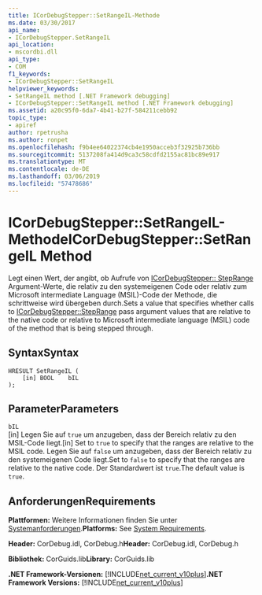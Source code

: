 ```yaml
---
title: ICorDebugStepper::SetRangeIL-Methode
ms.date: 03/30/2017
api_name:
- ICorDebugStepper.SetRangeIL
api_location:
- mscordbi.dll
api_type:
- COM
f1_keywords:
- ICorDebugStepper::SetRangeIL
helpviewer_keywords:
- SetRangeIL method [.NET Framework debugging]
- ICorDebugStepper::SetRangeIL method [.NET Framework debugging]
ms.assetid: a20c95f0-6da7-4b41-b27f-584211cebb92
topic_type:
- apiref
author: rpetrusha
ms.author: ronpet
ms.openlocfilehash: f9b4ee64022374cb4e1950acceb3f32925b736bb
ms.sourcegitcommit: 5137208fa414d9ca3c58cdfd2155ac81bc89e917
ms.translationtype: MT
ms.contentlocale: de-DE
ms.lasthandoff: 03/06/2019
ms.locfileid: "57478686"
---
```

# <a name="icordebugsteppersetrangeil-method"></a><span data-ttu-id="9c3e0-102">ICorDebugStepper::SetRangeIL-Methode</span><span class="sxs-lookup"><span data-stu-id="9c3e0-102">ICorDebugStepper::SetRangeIL Method</span></span>
<span data-ttu-id="9c3e0-103">Legt einen Wert, der angibt, ob Aufrufe von [ICorDebugStepper:: StepRange](../../../../docs/framework/unmanaged-api/debugging/icordebugstepper-steprange-method.md) Argument-Werte, die relativ zu den systemeigenen Code oder relativ zum Microsoft intermediate Language (MSIL)-Code der Methode, die schrittweise wird übergeben durch.</span><span class="sxs-lookup"><span data-stu-id="9c3e0-103">Sets a value that specifies whether calls to [ICorDebugStepper::StepRange](../../../../docs/framework/unmanaged-api/debugging/icordebugstepper-steprange-method.md) pass argument values that are relative to the native code or relative to Microsoft intermediate language (MSIL) code of the method that is being stepped through.</span></span>  
  
## <a name="syntax"></a><span data-ttu-id="9c3e0-104">Syntax</span><span class="sxs-lookup"><span data-stu-id="9c3e0-104">Syntax</span></span>  
  
```  
HRESULT SetRangeIL (  
    [in] BOOL    bIL  
);  
```  
  
## <a name="parameters"></a><span data-ttu-id="9c3e0-105">Parameter</span><span class="sxs-lookup"><span data-stu-id="9c3e0-105">Parameters</span></span>  
 `bIL`  
 <span data-ttu-id="9c3e0-106">[in] Legen Sie auf `true` um anzugeben, dass der Bereich relativ zu den MSIL-Code liegt.</span><span class="sxs-lookup"><span data-stu-id="9c3e0-106">[in] Set to `true` to specify that the ranges are relative to the MSIL code.</span></span> <span data-ttu-id="9c3e0-107">Legen Sie auf `false` um anzugeben, dass der Bereich relativ zu den systemeigenen Code liegt.</span><span class="sxs-lookup"><span data-stu-id="9c3e0-107">Set to `false` to specify that the ranges are relative to the native code.</span></span> <span data-ttu-id="9c3e0-108">Der Standardwert ist `true`.</span><span class="sxs-lookup"><span data-stu-id="9c3e0-108">The default value is `true`.</span></span>  
  
## <a name="requirements"></a><span data-ttu-id="9c3e0-109">Anforderungen</span><span class="sxs-lookup"><span data-stu-id="9c3e0-109">Requirements</span></span>  
 <span data-ttu-id="9c3e0-110">**Plattformen:** Weitere Informationen finden Sie unter [Systemanforderungen](../../../../docs/framework/get-started/system-requirements.md).</span><span class="sxs-lookup"><span data-stu-id="9c3e0-110">**Platforms:** See [System Requirements](../../../../docs/framework/get-started/system-requirements.md).</span></span>  
  
 <span data-ttu-id="9c3e0-111">**Header:** CorDebug.idl, CorDebug.h</span><span class="sxs-lookup"><span data-stu-id="9c3e0-111">**Header:** CorDebug.idl, CorDebug.h</span></span>  
  
 <span data-ttu-id="9c3e0-112">**Bibliothek:** CorGuids.lib</span><span class="sxs-lookup"><span data-stu-id="9c3e0-112">**Library:** CorGuids.lib</span></span>  
  
 <span data-ttu-id="9c3e0-113">**.NET Framework-Versionen:** [!INCLUDE[net_current_v10plus](../../../../includes/net-current-v10plus-md.md)]</span><span class="sxs-lookup"><span data-stu-id="9c3e0-113">**.NET Framework Versions:** [!INCLUDE[net_current_v10plus](../../../../includes/net-current-v10plus-md.md)]</span></span>
